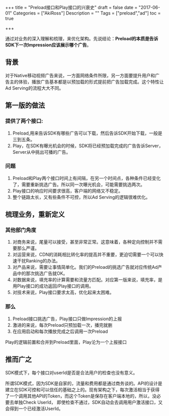 +++
title = "Preload接口和Play接口的兴衰史"
draft = false
date = "2017-06-01"
Categories = ["AkiRoss"] 
Description = "" 
Tags = ["preload","ad"] 
toc = true

+++

通过对业务的深入理解和梳理，来优化架构。先说结论：**Preload的本质是告诉SDK下一次Impression应该展示哪个广告**。


## 背景

对于Native移动视频广告来说，一方面网络条件所限，另一方面要提升用户和广告主的体验，播放广告基本都是以预加载的形式提前把广告加载完成。这个特性让Ad Serving的流程大大不同。

## 第一版的做法
### 提供了两个接口:
1. Preload,用来告诉SDK有哪些广告可以下载，然后告诉SDK开始下载，一般是三到五条。
2. Play，在SDK有曝光机会的时候，SDK将已经预加载完成的广告告诉Server，Server从中挑出可播的广告。

### 问题
1. Preload和Play两个接口时间上有间隔，在另一个时间点，各种条件已经变化了，需要重新挑选广告。所以同一次曝光机会，可能需要挑选两次。
2. Play接口的响应时间要求很高，客户端的网络又不稳定。
3. 整个链路太长，又有些条件不可控，所以Ad Serving的逻辑很难优化。


## 梳理业务，重新定义

### 其他部门角度
1. 对商务来说，尾量可以接受，甚至非常正常。这意味着，各种定向控制并不需要那么严谨。
2. 对运营来说，CDN的消耗相比转化率的提高并不重要，更迫切需要一个可以快速干扰Ranking的办法。
3. 对产品来说，需要让事情简单化。我们的Preload的挑选广告就对应传统Ad产品中的那次挑选广告就OK。
4. 对数据来说，填充率的计算需要和流量方匹配。对应第一版来说，填充率，是用Play接口的成功返回/Play接口的调用。
5. 对技术来说，Play接口要求太高，优化起来太困难。

### 那么
1. Preload接口挑选广告，Play接口只做Impression的上报
2. 激进的来说，每次Preload只预加载一次，播完就删
3. 在应用启动和每次播放完成之后调用一次Preload

Play的逻辑前置和合并到Preload里面，Play沦为一个上报接口


## 推而广之

SDK模式下，每个接口对userId是否是合法用户的检查也没有意义。

所谓SDK模式，因为SDK是自家的，流量和费用都是通过商务谈的。API的设计是建立在SDK可控和可以信任的基础之上的。现有架构之下，每次激活相当于获得了一个调用其他API的Token，而这个Token是保存在客户端本地的，所以，没必要去单独Check UserId，
即使检查不通过，SDK自动会去调用用户激活接口，又会得到一个已经激活UserId。